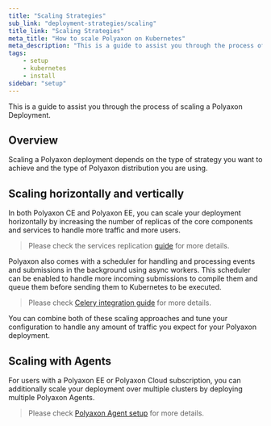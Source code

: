 ```yaml
---
title: "Scaling Strategies"
sub_link: "deployment-strategies/scaling"
title_link: "Scaling Strategies"
meta_title: "How to scale Polyaxon on Kubernetes"
meta_description: "This is a guide to assist you through the process of scaling a Polyaxon Deployment."
tags:
    - setup
    - kubernetes
    - install
sidebar: "setup"
---
```


This is a guide to assist you through the process of scaling a Polyaxon Deployment.

## Overview

Scaling a Polyaxon deployment depends on the type of strategy you want to achieve and the type of Polyaxon distribution you are using.

## Scaling horizontally and vertically

In both Polyaxon CE and Polyaxon EE, you can scale your deployment horizontally by increasing the number of replicas of
the core components and services to handle more traffic and more users.

> Please check the services replication [guide](/docs/setup/platform/replication-concurrency/#services-replication) for more details.

Polyaxon also comes with a scheduler for handling and processing events and submissions in the background using async workers.
This scheduler can be enabled to handle more incoming submissions to compile them and queue them before sending them to Kubernetes to be executed.

> Please check [Celery integration guide](/integrations/celery/) for more details.

You can combine both of these scaling approaches and tune your configuration to handle any amount of traffic you expect for your Polyaxon deployment.

## Scaling with Agents

For users with a Polyaxon EE or Polyaxon Cloud subscription, you can additionally scale your deployment over multiple clusters by deploying multiple Polyaxon Agents.

> Please check [Polyaxon Agent setup](/docs/setup/agent/) for more details.
